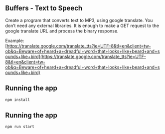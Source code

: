 ## Buffers - Text to Speech

Create a program that converts text to MP3, using google translate. You don’t need any external libraries.
It is enough to make a GET request to the google translate URL and process the binary response.

Example:  
[https://translate.google.com/translate_tts?ie=UTF-8&tl=en&client=tw-ob&q=Beware+of+heard+a+dreadful+word+that+looks+like+beard+and+sounds+like+bird](https://translate.google.com/translate_tts?ie=UTF-8&tl=en&client=tw-ob&q=Beware+of+heard+a+dreadful+word+that+looks+like+beard+and+sounds+like+bird)

## Running the app

```bash
npm install
```

## Running the app

```bash
npm run start
```
